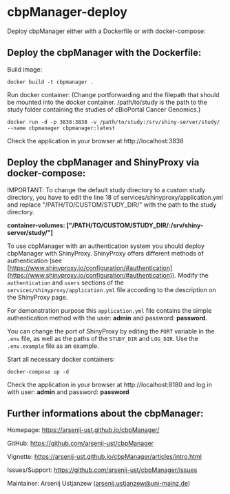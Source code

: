 # cbpManager-deploy

Deploy cbpManager either with a Dockerfile or with docker-compose:

## Deploy the cbpManager with the Dockerfile:

Build image:

`docker build -t cbpmanager .`

Run docker container:
(Change portforwarding and the filepath that should be mounted into the docker container.
/path/to/study is the path to the study folder containing the studies of cBioPortal Cancer Genomics.)

`docker run -d -p 3838:3838 -v /path/to/study:/srv/shiny-server/study/ --name cbpmanager cbpmanager:latest`

Check the application in your browser at http://localhost:3838

## Deploy the cbpManager and ShinyProxy via docker-compose:

IMPORTANT: To change the default study directory to a custom study directory, you have to edit the line 18 of services/shinyproxy/application.yml and replace "/PATH/TO/CUSTOM/STUDY_DIR/" with the path to the study directory.

**container-volumes: ["/PATH/TO/CUSTOM/STUDY_DIR/:/srv/shiny-server/study/"]**



To use cbpManager with an authentication system you should deploy cbpManager with ShinyProxy. ShinyProxy offers different methods of authentication (see [https://www.shinyproxy.io/configuration/#authentication](https://www.shinyproxy.io/configuration/#authentication)).
Modify the `authentication` and `users` sections of the `services/shinyproxy/application.yml` file according to the description on the ShinyProxy page. 

For demonstration purpose this `application.yml` file contains the simple authentication method with the user: **admin** and password: **password**.

You can change the port of ShinyProxy by editing the `PORT` variable in the `.env` file, as well as the paths of the `STUDY_DIR` and `LOG_DIR`. Use the `.env.example` file as an example.

Start all necessary docker containers:

`docker-compose up -d`

Check the application in your browser at http://localhost:8180 and log in with user: **admin** and password: **password**

## Further informations about the cbpManager:

Homepage: 		https://arsenij-ust.github.io/cbpManager/

GitHub:			https://github.com/arsenij-ust/cbpManager

Vignette:		https://arsenij-ust.github.io/cbpManager/articles/intro.html

Issues/Support:	https://github.com/arsenij-ust/cbpManager/issues

Maintainer: 	Arsenij Ustjanzew (arsenij.ustjanzew@uni-mainz.de)


